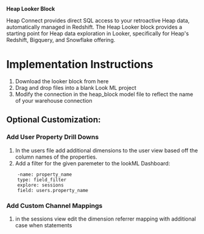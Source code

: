 **Heap Looker Block**

Heap Connect provides direct SQL access to your retroactive Heap data, automatically managed in Redshift. The Heap Looker block provides a starting point for Heap data exploration in Looker, specifically for Heap's Redshift, Bigquery, and Snowflake offering.


# Implementation Instructions
1. Download the looker block from here
2. Drag and drop files into a blank Look ML project
3. Modify the connection in the heap_block model file to reflect the name of your warehouse connection


## Optional Customization:



### Add User Property Drill Downs
1. In the users file add additional dimensions to the user view based off the column names of the properties.
2. Add a filter for the given paremeter to the lookML Dashboard:
  
``` 
    -name: property_name
    type: field_filter
    explore: sessions
    field: users.property_name
```


### Add Custom Channel Mappings
1. in the sessions view edit the dimension referrer mapping with additional case when statements
